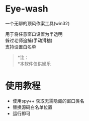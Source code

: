 # Eye-wash  
  一个无聊的顶风作案工具(win32)
  
  用于将任意窗口设置为半透明  
  躲过老师追捕(手动滑稽)  
  支持设置白名单
 >*注：  
 >*本软件仅供娱乐  


# 使用教程
* 使用spy++ 获取无需隐藏的窗口类名
* 替换源码白名单位置
* 运行即可
